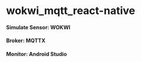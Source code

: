 # wokwi_mqtt_react-native
#### Simulate Sensor: WOKWI
#### Broker: MQTTX
#### Monitor: Android Studio

